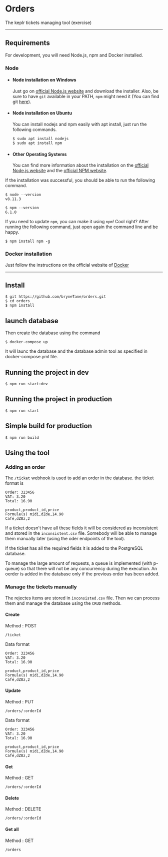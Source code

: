 # Orders

The keplr tickets managing tool (exercise)

---
## Requirements

For development, you will need Node.js, npm and Docker installed.

### Node
- #### Node installation on Windows

  Just go on [official Node.js website](https://nodejs.org/) and download the installer.
Also, be sure to have `git` available in your PATH, `npm` might need it (You can find git [here](https://git-scm.com/)).

- #### Node installation on Ubuntu

  You can install nodejs and npm easily with apt install, just run the following commands.

      $ sudo apt install nodejs
      $ sudo apt install npm

- #### Other Operating Systems
  You can find more information about the installation on the [official Node.js website](https://nodejs.org/) and the [official NPM website](https://npmjs.org/).

If the installation was successful, you should be able to run the following command.

    $ node --version
    v8.11.3

    $ npm --version
    6.1.0

If you need to update `npm`, you can make it using `npm`! Cool right? After running the following command, just open again the command line and be happy.

    $ npm install npm -g

###
### Docker installation
  Just follow the instructions on the official website of [Docker](https://docs.docker.com/get-docker/)

---

## Install

    $ git https://github.com/bryneTane/orders.git
    $ cd orders
    $ npm install

## launch database

Then create the database using the command

    $ docker-compose up
It will launc the database and the database admin tool as specified in docker-compose.yml file.

## Running the project in dev

    $ npm run start:dev

## Running the project in production

    $ npm run start

## Simple build for production

    $ npm run build


## Using the tool

### Adding an order

The `/ticket` webhook is used to add an order in the database.
the ticket format is

    Order: 323456
    VAT: 3.20
    Total: 16.90

    product,product_id,price
    Formule(s) midi,dZde,14.90
    Café,dZ8z,2

If a ticket doesn't have all these fields it will be considered as inconsistent and stored in the `inconsistent.csv` file. Somebody will be able to manage them manually later (using the oder endpoints of the tool).

If the ticket has all the required fields it is added to the PostgreSQL database.

To manage the large amount of requests, a queue is implemented (with p-queue) so that there will not be any concurrency during the execution. An oerder is added in the database only if the previous order has been added.

### Manage the tickets manually

The rejectes items are stored in `inconsisted.csv` file. Then we can process them and manage the database using the `CRUD` methods.

#### Create

Method : POST

    /ticket

Data format

    Order: 323456
    VAT: 3.20
    Total: 16.90

    product,product_id,price
    Formule(s) midi,dZde,14.90
    Café,dZ8z,2

#### Update

Method : PUT

    /orders/:orderId

Data format

    Order: 323456
    VAT: 3.20
    Total: 16.90

    product,product_id,price
    Formule(s) midi,dZde,14.90
    Café,dZ8z,2

#### Get

Method : GET

    /orders/:orderId

#### Delete

Method : DELETE

    /orders/:orderId

#### Get all

Method : GET

    /orders